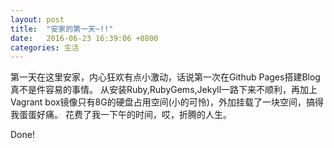 ```yaml
---
layout: post
title:  "安家的第一天~!!"
date:   2016-06-23 16:39:06 +0800
categories: 生活
---
```


第一天在这里安家，内心狂欢有点小激动，话说第一次在Github Pages搭建Blog真不是件容易的事情。
从安装Ruby,RubyGems,Jekyll一路下来不顺利，再加上Vagrant box镜像只有8G的硬盘占用空间(小的可怜)，外加挂载了一块空间，搞得我蛋蛋好痛。
花费了我一下午的时间，哎，折腾的人生。

Done!